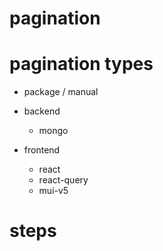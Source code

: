 # pagination

# pagination types

- package / manual

- backend

  - mongo

- frontend

  - react
  - react-query
  - mui-v5

# steps
